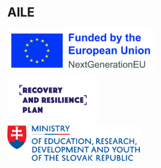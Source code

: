 # AILE

<p align="left">
    <img height=100px src="img/EU-NextGenEU_POS.jpg">
    <img height=115px src="img/POO_logo_angl.png">
    <img height=80px src="img/EN_Ministry_of_Education_Research_Development_and_Youth_SR_color.png">
</p>
